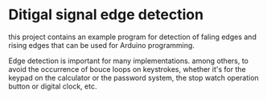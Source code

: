 # Ditigal signal edge detection

this project contains an example program for detection of faling edges and rising edges that can be used for Arduino programming.

Edge detection is important for many implementations. among others, to avoid the occurrence of bouce loops on keystrokes, whether it's for the keypad on the calculator or the password system, the stop watch operation button or digital clock, etc.
